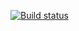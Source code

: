 [![Build status](https://ci.appveyor.com/api/projects/status/m7li3yo3jmle08aj/branch/main?svg=true)](https://ci.appveyor.com/project/Nikitajc1/rest/branch/main)
